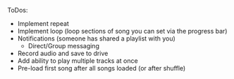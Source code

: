 ToDos:

- Implement repeat
- Implement loop (loop sections of song you can set via the progress bar)
- Notifications (someone has shared a playlist with you)
    - Direct/Group messaging
- Record audio and save to drive
- Add ability to play multiple tracks at once
- Pre-load first song after all songs loaded (or after shuffle)
